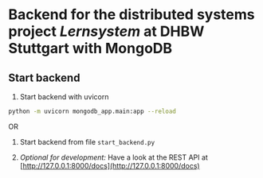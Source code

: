 # Backend for the distributed systems project _Lernsystem_ at DHBW Stuttgart with MongoDB

## Start backend
1. Start backend with uvicorn
```bash
python -m uvicorn mongodb_app.main:app --reload
```
OR
1. Start backend from file `start_backend.py`


2. _Optional for development:_ Have a look at the REST API at [http://127.0.0.1:8000/docs](http://127.0.0.1:8000/docs)


